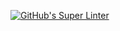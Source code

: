 [![GitHub's Super Linter](https://github.com/ICS2O-Programming-NathanA/Unit2-03-HTML-UserInput/workflows/GitHub's%20Super%20Linter/badge.svg)](https://github.com/ICS2O-Programming-NathanA/Unit2-03-HTML-UserInput/actions)